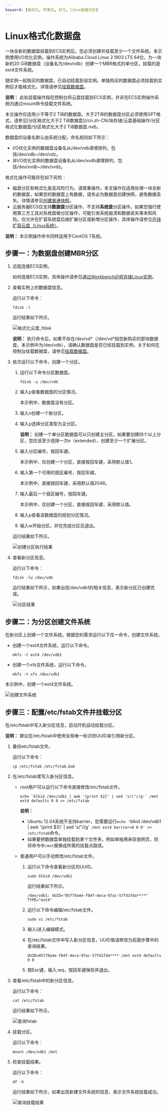 ```yaml
---
keyword: [格式化, 阿里云, ECS, linux磁盘分区]
---
```


# Linux格式化数据盘

一块全新的数据盘挂载到ECS实例后，您必须创建并挂载至少一个文件系统。本示例使用I/O优化实例，操作系统为Alibaba Cloud Linux 2.1903 LTS 64位，为一块新的20 GiB数据盘（设备名为/dev/vdb）创建一个MBR格式的单分区，挂载的是ext4文件系统。

随实例一起购买的数据盘，已自动挂载到该实例。单独购买的数据盘必须挂载到实例后才能格式化，详情请参见[挂载数据盘](/cn.zh-CN/块存储/云盘基础操作/挂载数据盘.md)。

**说明：** 此处挂载操作指在控制台将云盘挂载到ECS实例，并非在ECS实例操作系统内通过mount命令挂载文件系统。

本文操作仅适用小于等于2 TiB的数据盘。大于2TiB的数据盘分区必须使用GPT格式，请参见[分区格式化大于2 TiB数据盘](/cn.zh-CN/块存储/云盘基础操作/分区格式化数据盘/分区格式化大于2 TiB数据盘.md)。

数据盘的设备名默认由系统分配，命名规则如下所示：

-   I/O优化实例的数据盘设备名从/dev/vdb递增排列，包括/dev/vdb~/dev/vdz。
-   非I/O优化实例的数据盘设备名从/dev/xvdb递增排列，包括/dev/xvdb~/dev/xvdz。

格式化操作可能存在如下风险：

-   磁盘分区和格式化是高风险行为，请慎重操作。本文操作仅适用处理一块全新的数据盘，如果您的数据盘上有数据，请务必为数据盘创建快照，避免数据丢失。详情请参见[创建普通快照](/cn.zh-CN/快照/使用快照/创建普通快照.md)。
-   云服务器ECS仅支持**数据盘**分区操作，不支持**系统盘**分区操作。如果您强行使用第三方工具对系统盘做分区操作，可能引发系统崩溃和数据丢失等未知风险。仅允许在扩容系统盘后做扩展分区或新增分区操作，具体操作请参见[在线扩容云盘（Linux系统）](/cn.zh-CN/块存储/扩容云盘/在线扩容云盘（Linux系统）.md)。

**说明：** 本示例操作命令同样适用于CentOS 7系统。

## 步骤一：为数据盘创建MBR分区

1.  远程连接ECS实例。

    如何连接ECS实例，具体操作请参见[通过Workbench远程连接Linux实例](/cn.zh-CN/实例/连接实例/连接Linux实例/通过Workbench远程连接Linux实例.md)。

2.  查看实例上的数据盘信息。

    运行以下命令：

    ```
    fdisk -l
    ```

    运行结果如下所示。

    ![格式化云盘_fdisk](https://static-aliyun-doc.oss-accelerate.aliyuncs.com/assets/img/zh-CN/7526472061/p173584.png)

    **说明：** 执行命令后，如果不存在/dev/vd\*（/dev/vd\*指您新购买的那块数据盘，本示例中为/dev/vdb），请确认数据盘是否已经挂载到实例。关于如何在控制台挂载数据盘，请参见[挂载数据盘](/cn.zh-CN/块存储/云盘基础操作/挂载数据盘.md)。

3.  依次运行以下命令，创建一个分区。

    1.  运行以下命令分区数据盘。

        ```
        fdisk -u /dev/vdb
        ```

    2.  输入p查看数据盘的分区情况。

        本示例中，数据盘没有分区。

    3.  输入n创建一个新分区。

    4.  输入p选择分区类型为主分区。

        **说明：** 创建一个单分区数据盘可以只创建主分区。如果要创建四个以上分区，您应该至少选择一次e（extended），创建至少一个扩展分区。

    5.  输入分区编号，按回车键。

        本示例中，仅创建一个分区，直接按回车键，采用默认值1。

    6.  输入第一个可用的扇区编号，按回车键。

        本示例中，直接按回车键，采用默认值2048。

    7.  输入最后一个扇区编号，按回车键。

        本示例中，仅创建一个分区，直接按回车键，采用默认值。

    8.  输入p查看该数据盘的规划分区情况。

    9.  输入w开始分区，并在完成分区后退出。

    运行结果如下所示。

    ![创建分区执行结果](https://static-aliyun-doc.oss-accelerate.aliyuncs.com/assets/img/zh-CN/1207472061/p173593.png)

4.  查看新分区信息。

    运行以下命令：

    ```
    fdisk -lu /dev/vdb
    ```

    运行结果如下所示，如果出现/dev/vdb1的相关信息，表示新分区已创建完成。

    ![分区结果](https://static-aliyun-doc.oss-accelerate.aliyuncs.com/assets/img/zh-CN/7267472061/p173602.png)


## 步骤二：为分区创建文件系统

在新分区上创建一个文件系统。根据您的需求运行以下任一命令，创建文件系统。

-   创建一个ext4文件系统，运行以下命令。

    ```
    mkfs -t ext4 /dev/vdb1
    ```

-   创建一个xfs文件系统，运行以下命令。

    ```
    mkfs -t xfs /dev/vdb1
    ```


本示例中，创建一个ext4文件系统。

![创建文件系统](https://static-aliyun-doc.oss-accelerate.aliyuncs.com/assets/img/zh-CN/8714343061/p173624.png)

## 步骤三：配置/etc/fstab文件并挂载分区

在/etc/fstab中写入新分区信息，启动开机自动挂载分区。

**说明：** 建议在/etc/fstab中使用全局唯一标识符UUID来引用新分区。

1.  备份etc/fstab文件。

    运行以下命令：

    ```
    cp /etc/fstab /etc/fstab.bak
    ```

2.  在/etc/fstab里写入新分区信息。

    -   root用户可以运行以下命令直接修改/etc/fstab文件。

        ```
        echo `blkid /dev/vdb1 | awk '{print $2}' | sed 's/\"//g'` /mnt ext4 defaults 0 0 >> /etc/fstab
        ```

        **说明：**

        -   Ubuntu 12.04系统不支持barrier，您需要运行`echo '`blkid /dev/vdb1 | awk '{print $3}' | sed 's/\"//g'` /mnt ext4 barrier=0 0 0' >> /etc/fstab`命令。
        -   如果要把数据盘单独挂载到某个文件夹，例如单独用来存放网页，则将命令中`/mnt`替换成所需的挂载点路径。
    -   普通用户可以手动修改/etc/fstab文件。
        1.  运行以下命令查看新分区的UUID。

            ```
            sudo blkid /dev/vdb1
            ```

            运行结果如下所示。

            ```
            /dev/vdb1: UUID="05779a4e-f04f-4eca-97ac-57fd1fda****" TYPE="ext4"
            ```

        2.  运行以下命令编辑/etc/fstab文件。

            ```
            sudo vi /etc/fstab
            ```

        3.  输入i进入编辑模式。
        4.  在/etc/fstab文件中写入新分区信息，UUID值请修改为前面步骤中的查询结果。

            ```
            UUID=05779a4e-f04f-4eca-97ac-57fd1fda**** /mnt ext4 defaults 0 0
            ```

        5.  按Esc键，输入:wq，按回车键保存并退出。
3.  查看/etc/fstab中的新分区信息。

    运行以下命令：

    ```
    cat /etc/fstab
    ```

    运行结果如下所示。

    ![查询fstab](https://static-aliyun-doc.oss-accelerate.aliyuncs.com/assets/img/zh-CN/0102572061/p173707.png)

4.  挂载分区。

    运行以下命令：

    ```
    mount /dev/vdb1 /mnt
    ```

5.  检查挂载结果。

    运行以下命令：

    ```
    df -h
    ```

    运行结果如下所示，如果出现新建文件系统的信息，表示文件系统挂载成功。

    ![查询挂载结果](https://static-aliyun-doc.oss-accelerate.aliyuncs.com/assets/img/zh-CN/0102572061/p173729.png)


